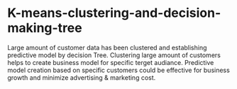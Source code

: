 # K-means-clustering-and-decision-making-tree
Large amount of customer data has been clustered and establishing predictive model by decision Tree. Clustering large amount of customers helps to create business model for specific terget audiance. Predictive model creation based on specific customers could be effective for business growth and minimize advertising &amp; marketing cost.
